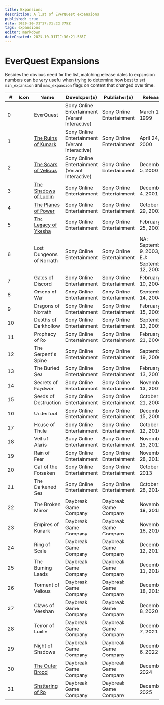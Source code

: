 ```yaml
---
title: Expansions
description: A list of EverQuest expansions
published: true
date: 2025-10-31T17:31:22.375Z
tags: expansions
editor: markdown
dateCreated: 2025-10-31T17:30:21.565Z
---
```


# EverQuest Expansions
Besides the obvious need for the list, matching release dates to expansion numbers can be very useful when trying to determine how best to set `min_expansion` and `max_expansion` flags on content that changed over time.

| # | Icon | Name | Developer(s) | Publisher(s) | Release |
|---|------|------|--------------|--------------|---------|
| 0 |  | EverQuest | Sony Online Entertainment (Verant Interactive) | Sony Online Entertainment | March 16, 1999 |
| 1 |  | [The Ruins of Kunark](/expansions/ruins_of_kunark) | Sony Online Entertainment (Verant Interactive) | Sony Online Entertainment | April 24, 2000 |
| 2 |  | [The Scars of Velious](/expansions/scars_of_velious) | Sony Online Entertainment (Verant Interactive) | Sony Online Entertainment | December 5, 2000 |
| 3 |  | [The Shadows of Luclin](/expansions/shadows_of_luclin) | Sony Online Entertainment | Sony Online Entertainment | December 4, 2001 |
| 4 |  | [The Planes of Power](/expansions/the_planes_of_power) | Sony Online Entertainment | Sony Online Entertainment | October 29, 2002 |
| 5 |  | [The Legacy of Ykesha](/expansions/the_legacy_of_ykesha) | Sony Online Entertainment | Sony Online Entertainment | February 25, 2003 |
| 6 |  | Lost Dungeons of Norrath | Sony Online Entertainment | Sony Online Entertainment | NA: September 9, 2003, EU: September 12, 2003 |
| 7 |  | Gates of Discord | Sony Online Entertainment | Sony Online Entertainment | February 10, 2004 |
| 8 |  | Omens of War | Sony Online Entertainment | Sony Online Entertainment | September 14, 2004 |
| 9 |  | Dragons of Norrath | Sony Online Entertainment | Sony Online Entertainment | February 15, 2005 |
| 10 |  | Depths of Darkhollow | Sony Online Entertainment | Sony Online Entertainment | September 13, 2005 |
| 11 |  | Prophecy of Ro | Sony Online Entertainment | Sony Online Entertainment | February 21, 2006 |
| 12 |  | The Serpent's Spine | Sony Online Entertainment | Sony Online Entertainment | September 19, 2006 |
| 13 |  | The Buried Sea | Sony Online Entertainment | Sony Online Entertainment | February 13, 2007 |
| 14 |  | Secrets of Faydwer | Sony Online Entertainment | Sony Online Entertainment | November 13, 2007 |
| 15 |  | Seeds of Destruction | Sony Online Entertainment | Sony Online Entertainment | October 21, 2008 |
| 16 |  | Underfoot | Sony Online Entertainment | Sony Online Entertainment | December 15, 2009 |
| 17 |  | House of Thule | Sony Online Entertainment | Sony Online Entertainment | October 12, 2010 |
| 18 |  | Veil of Alaris | Sony Online Entertainment | Sony Online Entertainment | November 15, 2011 |
| 19 |  | Rain of Fear | Sony Online Entertainment | Sony Online Entertainment | November 28, 2012 |
| 20 |  | Call of the Forsaken | Sony Online Entertainment | Sony Online Entertainment | October 8, 2013 |
| 21 |  | The Darkened Sea | Sony Online Entertainment | Sony Online Entertainment | October 28, 2014 |
| 22 |  | The Broken Mirror | Daybreak Game Company | Daybreak Game Company | November 18, 2015 |
| 23 |  | Empires of Kunark | Daybreak Game Company | Daybreak Game Company | November 16, 2016 |
| 24 |  | Ring of Scale | Daybreak Game Company | Daybreak Game Company | December 12, 2017 |
| 25 |  | The Burning Lands | Daybreak Game Company | Daybreak Game Company | December 11, 2018 |
| 26 |  | Torment of Velious | Daybreak Game Company | Daybreak Game Company | December 18, 2019 |
| 27 |  | Claws of Veeshan | Daybreak Game Company | Daybreak Game Company | December 8, 2020 |
| 28 |  | Terror of Luclin | Daybreak Game Company | Daybreak Game Company | December 7, 2021 |
| 29 |  | Night of Shadows | Daybreak Game Company | Daybreak Game Company | December 6, 2022 |
| 30 |  | [The Outer Brood](/expansions/the_outer_brood) | Daybreak Game Company | Daybreak Game Company | December 2024 |
| 31 |  | [Shattering of Ro](/expansions/shattering_of_ro) | Daybreak Game Company | Daybreak Game Company | December 2025 |
